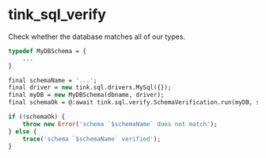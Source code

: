 # tink_sql_verify

Check whether the database matches all of our types.

```haxe
typedef MyDBSchema = {
	...
}

final schemaName = '...';
final driver = new tink.sql.drivers.MySql({});
final myDB = new MyDBSchema(dbname, driver);
final schemaOk = @:await tink.sql.verify.SchemaVerification.run(myDB, schemaName, driver);

if (!schemaOk) {
	throw new Error('schema `$schemaName` does not match');
} else {
	trace('schema `$schemaName` verified');
}

```
